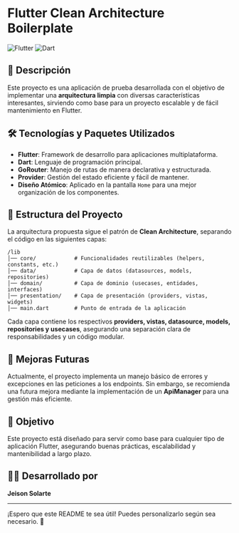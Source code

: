 # Flutter Clean Architecture Boilerplate

![Flutter](https://img.shields.io/badge/Flutter-3.13-blue?style=flat&logo=flutter)
![Dart](https://img.shields.io/badge/Dart-3.1-blue?style=flat&logo=dart)

## 📌 Descripción

Este proyecto es una aplicación de prueba desarrollada con el objetivo de implementar una **arquitectura limpia** con diversas características interesantes, sirviendo como base para un proyecto escalable y de fácil mantenimiento en Flutter.

## 🛠️ Tecnologías y Paquetes Utilizados

- **Flutter**: Framework de desarrollo para aplicaciones multiplataforma.
- **Dart**: Lenguaje de programación principal.
- **GoRouter**: Manejo de rutas de manera declarativa y estructurada.
- **Provider**: Gestión del estado eficiente y fácil de mantener.
- **Diseño Atómico**: Aplicado en la pantalla `Home` para una mejor organización de los componentes.

## 📂 Estructura del Proyecto

La arquitectura propuesta sigue el patrón de **Clean Architecture**, separando el código en las siguientes capas:

```
/lib
│── core/            # Funcionalidades reutilizables (helpers, constants, etc.)
│── data/            # Capa de datos (datasources, models, repositories)
│── domain/          # Capa de dominio (usecases, entidades, interfaces)
│── presentation/    # Capa de presentación (providers, vistas, widgets)
│── main.dart        # Punto de entrada de la aplicación
```

Cada capa contiene los respectivos **providers, vistas, datasource, models, repositories y usecases**, asegurando una separación clara de responsabilidades y un código modular.

## 🚀 Mejoras Futuras

Actualmente, el proyecto implementa un manejo básico de errores y excepciones en las peticiones a los endpoints. Sin embargo, se recomienda una futura mejora mediante la implementación de un **ApiManager** para una gestión más eficiente.

## 📌 Objetivo

Este proyecto está diseñado para servir como base para cualquier tipo de aplicación Flutter, asegurando buenas prácticas, escalabilidad y mantenibilidad a largo plazo.

## 👨‍💻 Desarrollado por

**Jeison Solarte**

---

¡Espero que este README te sea útil! Puedes personalizarlo según sea necesario. 🚀
